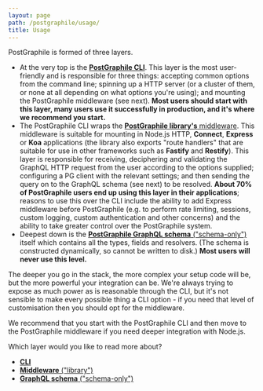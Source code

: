 ```yaml
---
layout: page
path: /postgraphile/usage/
title: Usage
---
```


PostGraphile is formed of three layers.

- At the very top is the [**PostGraphile CLI**](./usage-cli). This layer is the
  most user-friendly and is responsible for three things: accepting common
  options from the command line; spinning up a HTTP server (or a cluster of
  them, or none at all depending on what options you're using); and mounting the
  PostGraphile middleware (see next). **Most users should start with this layer,
  many users use it successfully in production, and it's where we recommend you
  start.**
- The PostGraphile CLI wraps the
  [**PostGraphile library's** middleware](./usage-library). This middleware is
  suitable for mounting in Node.js HTTP, **Connect**, **Express** or **Koa**
  applications (the library also exports "route handlers" that are suitable for
  use in other frameworks such as **Fastify** and **Restify**). This layer is
  responsible for receiving, deciphering and validating the GraphQL HTTP request
  from the user according to the options supplied; configuring a PG client with
  the relevant settings; and then sending the query on to the GraphQL schema
  (see next) to be resolved. **About 70% of PostGraphile users end up using this
  layer in their applications**; reasons to use this over the CLI include the
  ability to add Express middleware before PostGraphile (e.g. to perform rate
  limiting, sessions, custom logging, custom authentication and other concerns)
  and the ability to take greater control over the PostGraphile system.
- Deepest down is the
  [**PostGraphile GraphQL schema** ("schema-only")](./usage-schema) itself
  which contains all the types, fields and resolvers. (The schema is constructed
  dynamically, so cannot be written to disk.) **Most users will never use this
  level.**

The deeper you go in the stack, the more complex your setup code will be, but
the more powerful your integration can be. We're always trying to expose as much
power as is reasonable through the CLI, but it's not sensible to make every
possible thing a CLI option - if you need that level of customisation then you
should opt for the middleware.

We recommend that you start with the PostGraphile CLI and then move to the
PostGraphile middleware if you need deeper integration with Node.js.

Which layer would you like to read more about?

- [**CLI**](./usage-cli)
- [**Middleware** ("library")](./usage-library)
- [**GraphQL schema** ("schema-only")](./usage-schema)
